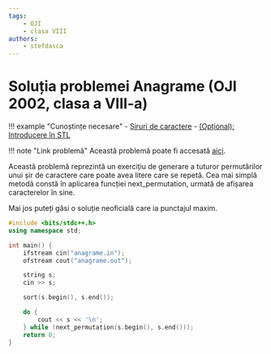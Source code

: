 ```yaml
---
tags:
    - OJI
    - clasa VIII
authors:
    - stefdasca
---
```


# Soluția problemei Anagrame (OJI 2002, clasa a VIII-a)

!!! example "Cunoștințe necesare"
    - [Șiruri de caractere](../../../../cppintro/strings.md)
    - [(Opțional): Introducere în STL](../../../../cppintro/stl.md)

!!! note "Link problemă"
    Această problemă poate fi accesată [aici](https://kilonova.ro/problems/708/).

Această problemă reprezintă un exercițiu de generare a tuturor permutărilor unui
șir de caractere care poate avea litere care se repetă. Cea mai simplă metodă
constă în aplicarea funcției next_permutation, urmată de afișarea caracterelor
în sine.

Mai jos puteți găsi o soluție neoficială care ia punctajul maxim.

```cpp
#include <bits/stdc++.h>
using namespace std;

int main() {
    ifstream cin("anagrame.in");
    ofstream cout("anagrame.out");

    string s;
    cin >> s;

    sort(s.begin(), s.end());

    do {
        cout << s << '\n';
    } while (next_permutation(s.begin(), s.end()));
    return 0;
}
```